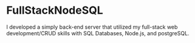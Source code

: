 # FullStackNodeSQL
I developed a simply back-end server that utilized my full-stack web development/CRUD skills with SQL Databases, Node.js, and postgreSQL.
